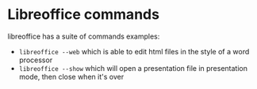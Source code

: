 # Libreoffice commands

libreoffice has a suite of commands
examples:

* `libreoffice --web` which is able to edit html files in the style of a word processor
* `libreoffice --show` which will open a presentation file in presentation mode, then close when it's over
